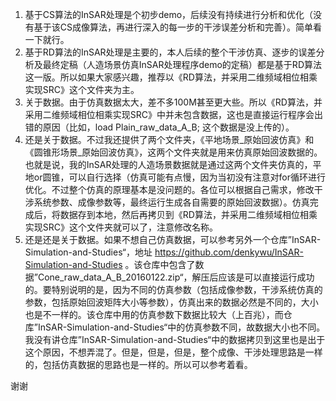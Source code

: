 1. 基于CS算法的InSAR处理是个初步demo，后续没有持续进行分析和优化（没有基于该CS成像算法，再进行深入的每一步的干涉误差分析和完善）。简单看一下就行。
2. 基于RD算法的InSAR处理是主要的，本人后续的整个干涉仿真、逐步的误差分析及最终定稿（人造场景仿真InSAR处理程序demo的定稿）都是基于RD算法这一版。所以如果大家感兴趣，推荐以《RD算法，并采用二维频域相位相乘实现SRC》这个文件夹为主。
3. 关于数据。由于仿真数据太大，差不多100M甚至更大些。所以《RD算法，并采用二维频域相位相乘实现SRC》中并未包含数据，这也是直接运行程序会出错的原因（比如，load Plain_raw_data_A_B; 这个数据是没上传的）。
4. 还是关于数据。不过我还提供了两个文件夹，《平地场景_原始回波仿真》和《圆锥形场景_原始回波仿真》，这两个文件夹就是用来仿真原始回波数据的。也就是说，我的InSAR处理的人造场景数据就是通过这两个文件夹仿真的，平地or圆锥，可以自行选择（仿真可能有点慢，因为当初没有注意对for循环进行优化。不过整个仿真的原理基本是没问题的。各位可以根据自己需求，修改干涉系统参数、成像参数等，最终运行生成各自需要的原始回波数据）。仿真完成后，将数据存到本地，然后再拷贝到《RD算法，并采用二维频域相位相乘实现SRC》这个文件夹就可以了，注意修改名称。
4. 还是还是关于数据。如果不想自己仿真数据，可以参考另外一个仓库”InSAR-Simulation-and-Studies“，地址 https://github.com/denkywu/InSAR-Simulation-and-Studies 。该仓库中包含了数据”Cone_raw_data_A_B_20160122.zip“，解压后应该是可以直接运行成功的。要特别说明的是，因为不同的仿真参数（包括成像参数，干涉系统仿真的参数，包括原始回波矩阵大小等参数），仿真出来的数据必然是不同的，大小也是不一样的。该仓库中用的仿真参数下数据比较大（上百兆），而仓库”InSAR-Simulation-and-Studies“中的仿真参数不同，故数据大小也不同。我没有讲仓库”InSAR-Simulation-and-Studies“中的数据拷贝到这里也是出于这个原因，不想弄混了。但是，但是，但是，整个成像、干涉处理思路是一样的，包括仿真数据的思路也是一样的。所以可以参考着看。

谢谢
